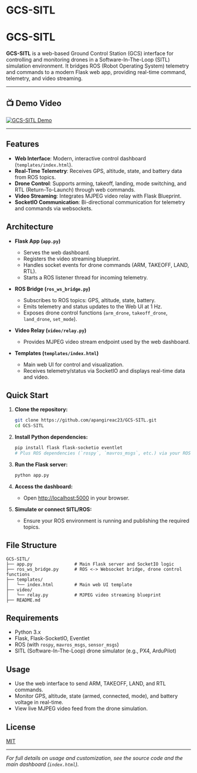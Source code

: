 # GCS-SITL

# GCS-SITL

**GCS-SITL** is a web-based Ground Control Station (GCS) interface for controlling and monitoring drones in a Software-In-The-Loop (SITL) simulation environment. It bridges ROS (Robot Operating System) telemetry and commands to a modern Flask web app, providing real-time command, telemetry, and video streaming.

---

## 📺 Demo Video

[![GCS-SITL Demo](https://img.youtube.com/vi/JfEx5KIGv_0/0.jpg)](https://www.youtube.com/watch?v=JfEx5KIGv_0)

---

## Features

- **Web Interface**: Modern, interactive control dashboard (`templates/index.html`).
- **Real-Time Telemetry**: Receives GPS, altitude, state, and battery data from ROS topics.
- **Drone Control**: Supports arming, takeoff, landing, mode switching, and RTL (Return-To-Launch) through web commands.
- **Video Streaming**: Integrates MJPEG video relay with Flask Blueprint.
- **SocketIO Communication**: Bi-directional communication for telemetry and commands via websockets.

## Architecture

- **Flask App (`app.py`)**
  - Serves the web dashboard.
  - Registers the video streaming blueprint.
  - Handles socket events for drone commands (ARM, TAKEOFF, LAND, RTL).
  - Starts a ROS listener thread for incoming telemetry.

- **ROS Bridge (`ros_ws_bridge.py`)**
  - Subscribes to ROS topics: GPS, altitude, state, battery.
  - Emits telemetry and status updates to the Web UI at 1 Hz.
  - Exposes drone control functions (`arm_drone`, `takeoff_drone`, `land_drone`, `set_mode`).

- **Video Relay (`video/relay.py`)**
  - Provides MJPEG video stream endpoint used by the web dashboard.

- **Templates (`templates/index.html`)**
  - Main web UI for control and visualization.
  - Receives telemetry/status via SocketIO and displays real-time data and video.

## Quick Start

1. **Clone the repository:**
   ```bash
   git clone https://github.com/apangireac23/GCS-SITL.git
   cd GCS-SITL
   ```

2. **Install Python dependencies:**
   ```bash
   pip install flask flask-socketio eventlet
   # Plus ROS dependencies (`rospy`, `mavros_msgs`, etc.) via your ROS environment.
   ```

3. **Run the Flask server:**
   ```bash
   python app.py
   ```

4. **Access the dashboard:**
   - Open [http://localhost:5000](http://localhost:5000) in your browser.

5. **Simulate or connect SITL/ROS:**
   - Ensure your ROS environment is running and publishing the required topics.

## File Structure

```
GCS-SITL/
├── app.py                # Main Flask server and SocketIO logic
├── ros_ws_bridge.py      # ROS <-> Websocket bridge, drone control functions
├── templates/
│   └── index.html        # Main web UI template
├── video/
│   └── relay.py          # MJPEG video streaming blueprint
├── README.md
```

## Requirements

- Python 3.x
- Flask, Flask-SocketIO, Eventlet
- ROS (with `rospy`, `mavros_msgs`, `sensor_msgs`)
- SITL (Software-In-The-Loop) drone simulator (e.g., PX4, ArduPilot)

## Usage

- Use the web interface to send ARM, TAKEOFF, LAND, and RTL commands.
- Monitor GPS, altitude, state (armed, connected, mode), and battery voltage in real-time.
- View live MJPEG video feed from the drone simulation.

## License

[MIT](LICENSE)

---

*For full details on usage and customization, see the source code and the main dashboard (`index.html`).*
